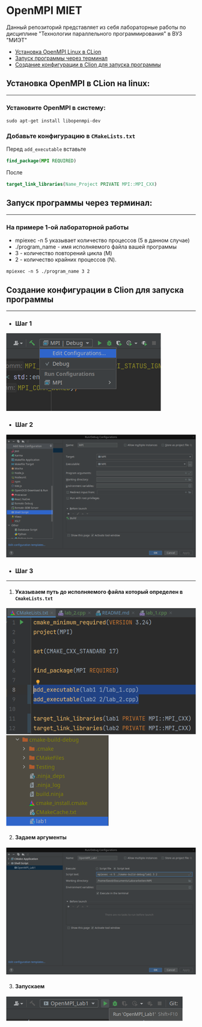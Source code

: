 # OpenMPI MIET

Данный репозиторий представляет из себя лабораторные работы
по дисциплине "Технологии параллельного программирования"
в ВУЗ "МИЭТ"

- [Установка OpenMPI Linux в CLion](#установка-openmpi-в-clion-на-linux-)
- [Запуск программы через терминал](#запуск-программы-через-терминал-)
- [Создание конфигурации в Clion для запуска программы](#создание-конфигурации-в-clion-для-запуска-программы)

## Установка OpenMPI в CLion на linux:

___

### Установите OpenMPI в систему:

```shell
sudo apt-get install libopenmpi-dev
```

### Добавьте конфигурацию в `CMakeLists.txt`

Перед `add_executable` вставьте

```Cmake 
find_package(MPI REQUIRED)
```

После

```Cmake 
target_link_libraries(Name_Project PRIVATE MPI::MPI_CXX)
```

## Запуск программы через терминал:

___

### На примере 1-ой лабораторной работы

- mpiexec -n 5 указывает количество процессов (5 в данном случае)
- ./program_name - имя исполняемого файла вашей программы
- 3 - количество повторений цикла (M)
- 2 - количество крайних процессов (N).

```shell
mpiexec -n 5 ./program_name 3 2
```

## Создание конфигурации в Clion для запуска программы

___

- ### **Шаг 1**

![panel.png](screenshots/panel.png)

- ### **Шаг 2**

![add_shell_config.png](screenshots/add_shell_config.png)

- ### **Шаг 3**

___ 

1. #### Указываем путь до исполняемого файла который определен в `CmakeLists.txt`

![cmake_example](screenshots/cmake_example.png)
![route_source_file](screenshots/route_source_file.png)

2. #### Задаем аргументы

![shell_config](screenshots/shell_config.png)

3. #### Запускаем

![run_config](screenshots/run_config.png)